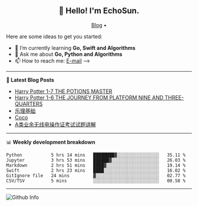 <h2 align="center">👋 Hello! I'm EchoSun.</h2>
<p align="center">
  <a href="https://blog.echosun.top">Blog</a> •
</p>

Here are some ideas to get you started:

- 🌱 I’m currently learning **Go, Swift and Algorithms**
- 💬 Ask me about **Go, Python and Algorithms**
- 📫 How to reach me: [E-mail](echosun1996@126.com)
-->

-------
**📝 Latest Blog Posts**

<!-- BLOG-POST-LIST:START -->
- [Harry Potter 1-7 THE POTIONS MASTER](https://blog.echosun.top/posts/444fdcb5.html)
- [Harry Potter 1-6 THE JOURNEY FROM PLATFORM NINE AND THREE-QUARTERS](https://blog.echosun.top/posts/b124e4c3.html)
- [乐理基础](https://blog.echosun.top/posts/de23edaf.html)
- [Coco](https://blog.echosun.top/posts/78b3e07f.html)
- [A类业余无线电操作证考试试题讲解](https://blog.echosun.top/posts/8a816489.html)
<!-- BLOG-POST-LIST:END -->

-------

📊 **Weekly development breakdown**
<!--START_SECTION:waka-->

```text
Python           5 hrs 14 mins   ████████▓░░░░░░░░░░░░░░░░   35.11 %
Jupyter          3 hrs 53 mins   ██████▓░░░░░░░░░░░░░░░░░░   26.03 %
Markdown         2 hrs 51 mins   ████▓░░░░░░░░░░░░░░░░░░░░   19.14 %
Swift            2 hrs 23 mins   ████░░░░░░░░░░░░░░░░░░░░░   16.02 %
GitIgnore file   24 mins         ▓░░░░░░░░░░░░░░░░░░░░░░░░   02.77 %
CSV/TSV          5 mins          ░░░░░░░░░░░░░░░░░░░░░░░░░   00.58 %
```

<!--END_SECTION:waka-->

-------
![Github Info](https://github-readme-stats.vercel.app/api?username=echosun1996&show_icons=true&count_private=true&hide=prs&theme=default_repocard)
